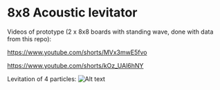 # 8x8 Acoustic levitator

Videos of prototype (2 x 8x8 boards with standing wave, done with data from this repo):

https://www.youtube.com/shorts/MVx3mwE5fvo

https://www.youtube.com/shorts/kOz_UAl6hNY

Levitation of 4 particles:
![Alt text](relative%20path/media/acoustic_levitation_9.jpg?raw=true "Title")
